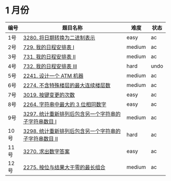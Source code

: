 # 1 月份

**编号**|**题目名称**|**难度**|**状态**
--------|------------|--------|--------
1号|[3280. 将日期转换为二进制表示](./第1题%203280.%20将日期转换为二进制表示)|easy|ac
2号|[729. 我的日程安排表 I](./第2题%20729.%20我的日程安排表%20I)|medium|ac
3号|[731. 我的日程安排表 II](./第3题%20731.%20我的日程安排表%20II)|medium|ac
4号|[732. 我的日程安排表 III](./第3题%20732.%20我的日程安排表%20III)|hard|undo
5号|[2241. 设计一个 ATM 机器](./第5题%202241.%20设计一个%20ATM%20机器)|medium|ac
6号|[2274. 不含特殊楼层的最大连续楼层数](./第6题%202274.%20不含特殊楼层的最大连续楼层数)|medium|ac
7号|[3019. 按键变更的次数](./第7题%203019.%20按键变更的次数)|easy|ac
8号|[2264. 字符串中最大的 3 位相同数字](./第8题%202264.%20字符串中最大的%203%20位相同数字)|easy|ac
9号|[3297. 统计重新排列后包含另一个字符串的子字符串数目 I](./第9题%203297.%20统计重新排列后包含另一个字符串的子字符串数目%20I)|medium|ac
10号|[3298. 统计重新排列后包含另一个字符串的子字符串数目 II](./第10题%203298.%20统计重新排列后包含另一个字符串的子字符串数目%20II)|hard|ac
11号|[3270. 求出数字答案](./第11题%203270.%20求出数字答案)|easy|ac
12号|[2275. 按位与结果大于零的最长组合](./第12题%202275.%20按位与结果大于零的最长组合)|medium|ac
